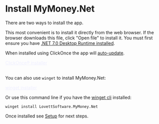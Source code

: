 # Install MyMoney.Net

There are two ways to install the app.

This most convenient is to install it directly from the web browser.  If the browser downloads this
file, click "Open file" to install it.
You must first ensure you have [.NET 7.0 Desktop Runtime installed](https://dotnet.microsoft.com/en-us/download/dotnet/7.0).

When installed using ClickOnce the app will [auto-update](Updates.md).

<div>
<a href="https://lovettsoftwarestorage.blob.core.windows.net/downloads/MyMoney/MyMoney.application" class="btn btn-primary mt-20 mr-30" target="_blank"  style="color:#EEEEFF" >ClickOnce® installer</a>
<br/>
<br/>
</div>

You can also use `winget` to install MyMoney.Net:

<a href="https://winget.run/pkg/LovettSoftware/MyMoney.Net" class="btn btn-primary mt-20 mr-30" target="_blank"  style="color:#EEEEFF" >winget installer</a>

Or use this command line if you have the [winget cli](https://github.com/microsoft/winget-cli) installed:

```
winget install LovettSoftware.MyMoney.Net
```

Once installed see [Setup](Setup.md) for next steps.